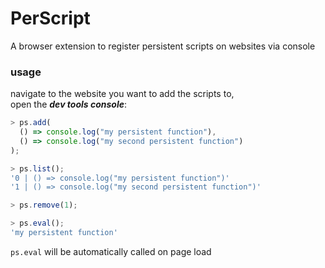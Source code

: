 # PerScript

A browser extension to register persistent scripts on websites via console

### usage

navigate to the website you want to add the scripts to,  
open the ***dev tools console***:

```javascript
> ps.add(
  () => console.log("my persistent function"),
  () => console.log("my second persistent function")
);
```

```javascript
> ps.list();
'0 | () => console.log("my persistent function")'
'1 | () => console.log("my second persistent function")'
```

```javascript
> ps.remove(1);
```

```javascript
> ps.eval();
'my persistent function'
```

`ps.eval` will be automatically called on page load

